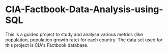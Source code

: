 # CIA-Factbook-Data-Analysis-using-SQL

This is a guided project to study and analyse various metrics (like population, population growth rate) for each country. The data set used for this project is CIA's Factbook database.
